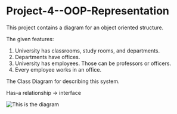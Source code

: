 # Project-4--OOP-Representation
This project contains a diagram for an object oriented structure.

The given features:
1. University has classrooms, study rooms, and departments.
2. Departments have offices.
3. University has employees. Those can be professors or officers.
4. Every employee works in an office.

The Class Diagram for describing this system.

Has-a relationship -> interface 

![This is the diagram]()